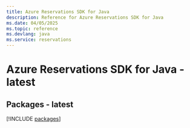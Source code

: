 ```yaml
---
title: Azure Reservations SDK for Java
description: Reference for Azure Reservations SDK for Java
ms.date: 04/05/2025
ms.topic: reference
ms.devlang: java
ms.service: reservations
---
```

# Azure Reservations SDK for Java - latest
## Packages - latest
[!INCLUDE [packages](reservations-index.md)]